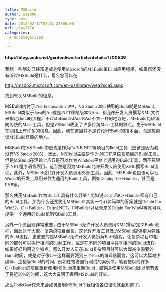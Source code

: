 ```yaml
---
title: MSBuild
author: w1100n
type: post
date: 2013-02-17T08:51:23+00:00
url: /?p=5170
categories:
  - Uncategorized

---
```

<h4 style="text-align: left;" align="center">
  http://blog.csdn.net/gordonliwei/article/details/1500529
</h4>

<span style="font-family: 宋体;">我想一些朋友已经知道或是使用Microsoft<span style="font-family: 宋体;">的MSBuild<span style="font-family: 宋体;">来Build<span style="font-family: 宋体;">应用程序，如果您还没有听过MSBuild<span style="font-family: 宋体;">是什么，那么您可以在: 

<http://msdn2.microsoft.com/en-us/library/wea2sca5.aspx>

<span style="font-family: 宋体;">找到有关MSBuild<span style="font-family: 宋体;">的信息。

MSBuild<span style="font-family: 宋体;">内付于.Net Framework 2.0<span style="font-family: 宋体;">中，VS Studio 2005<span style="font-family: 宋体;">使用的Build<span style="font-family: 宋体;">就是MSBuild<span style="font-family: 宋体;">。MSBuild<span style="font-family: 宋体;">类似于Java<span style="font-family: 宋体;">的Ant<span style="font-family: 宋体;">或是.NET<span style="font-family: 宋体;">移植版本NAnt<span style="font-family: 宋体;">，都允许开发人员撰写XML<span style="font-family: 宋体;">文件来指定Build<span style="font-family: 宋体;">的流程。不过MSBuild<span style="font-family: 宋体;">和Ant/NAnt<span style="font-family: 宋体;">不太一样的地方是，MSBuild<span style="font-family: 宋体;">比较偏向传统的Make<span style="font-family: 宋体;">工具，但是MSBuild<span style="font-family: 宋体;">改正了许多传统Make<span style="font-family: 宋体;">工具的缺点。由于MSBuild<span style="font-family: 宋体;">在网络上有许多的信息，因此，我在这里并不是讨论MSBuild<span style="font-family: 宋体;">的技术面，而是想谈谈MSBuild<span style="font-family: 宋体;">有趣的地方。

MSBuild<span style="font-family: 宋体;">在VS Studio<span style="font-family: 宋体;">中应该是作为C#/VB.NET<span style="font-family: 宋体;">等项目的Build<span style="font-family: 宋体;">工具（应该是因为我没有VS Studio 2005<span style="font-family: 宋体;">），因此，MSBuild<span style="font-family: 宋体;">主要是作为.NET<span style="font-family: 宋体;">程序语言项目的Build<span style="font-family: 宋体;">工具。但是MSBuild<span style="font-family: 宋体;">在理论上应该是可以作为Windows<span style="font-family: 宋体;">平台上通用的Build<span style="font-family: 宋体;">工具，而不只限于.NET<span style="font-family: 宋体;">程序语言项目。这当然是因为MSBuild<span style="font-family: 宋体;">允许开发人员使用XML<span style="font-family: 宋体;">撰写Build<span style="font-family: 宋体;">流程，此外，MSBuild<span style="font-family: 宋体;">也允许开发人员调用外部工具。因此，MSBuild<span style="font-family: 宋体;">也应该可以让Win32<span style="font-family: 宋体;">的开发工具用来作为通用的Build<span style="font-family: 宋体;">工具，例如Delphi<span style="font-family: 宋体;">，C++Builder<span style="font-family: 宋体;">，甚至是PHP<span style="font-family: 宋体;">等。

<span style="font-family: 宋体;">那么使用MSBuild<span style="font-family: 宋体;">作为Build<span style="font-family: 宋体;">工具有什么好处? <span style="font-family: 宋体;">比如说Delphi<span style="font-family: 宋体;">和C++Builder<span style="font-family: 宋体;">都有自己的Build<span style="font-family: 宋体;">工具，那为什么还要使用MSBuild? <span style="font-family: 宋体;">其实一个非常简单的答案就是Delphi For Win32<span style="font-family: 宋体;">，C++Builder<span style="font-family: 宋体;">，Delphi.NET<span style="font-family: 宋体;">，C#Builder<span style="font-family: 宋体;">以及未来的Delphi For Win64<span style="font-family: 宋体;">等就可以提供一个通用的Build<span style="font-family: 宋体;">机制和Build<span style="font-family: 宋体;">工具。

<span style="font-family: 宋体;">另外一个原因则非常重要，由于MSBuild<span style="font-family: 宋体;">允许开发人员使用XML<span style="font-family: 宋体;">撰写/<span style="font-family: 宋体;">定义Build<span style="font-family: 宋体;">流程，因此对于大型、复杂的项目而言，这允许开发工具借助MSBuild<span style="font-family: 宋体;">提供更为弹性的Build<span style="font-family: 宋体;">流程，更重要的是MSBuild<span style="font-family: 宋体;">允许开发人员拆解Build<span style="font-family: 宋体;">流程，让复杂项目中相同的部分可以执行相同的Build<span style="font-family: 宋体;">工作，或是在不同的项目中共享相同的Build<span style="font-family: 宋体;">流程。如果好好利用这个特点，那么开发人员在Build<span style="font-family: 宋体;">复杂项目时可以大幅减少需要的Build<span style="font-family: 宋体;">时间，或是对于像C++<span style="font-family: 宋体;">这样需要两到三个Pass<span style="font-family: 宋体;">的编译器而言，这可以大幅减少编译、连接等Build<span style="font-family: 宋体;">的时间。例如在笔者自行测试的案例中，笔者把以前许多C++Builder<span style="font-family: 宋体;">的项目重新使用MSBuild<span style="font-family: 宋体;">来重新Build<span style="font-family: 宋体;">，结果是使用MSBuild<span style="font-family: 宋体;">比以前节省了将近50%<span style="font-family: 宋体;">的时间，这大大说明了善用MSBuild<span style="font-family: 宋体;">的好处。

<span style="font-family: 宋体;">那么CodeGear<span style="font-family: 宋体;">在未来会如何善用MSBuild<span style="font-family: 宋体;">？我相信各位很快就会知道了。